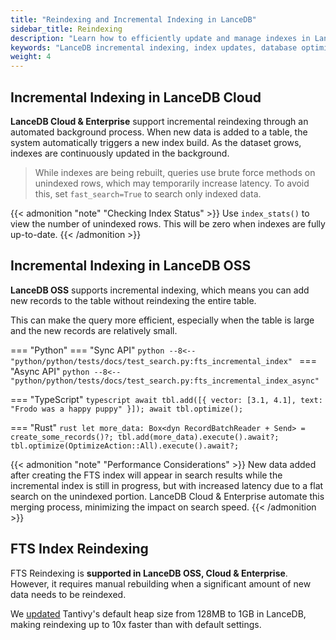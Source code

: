 ```yaml
---
title: "Reindexing and Incremental Indexing in LanceDB"
sidebar_title: Reindexing
description: "Learn how to efficiently update and manage indexes in LanceDB using incremental indexing. Includes best practices for adding new records without full reindexing."
keywords: "LanceDB incremental indexing, index updates, database optimization, vector search indexing, index management"
weight: 4
---
```


## Incremental Indexing in LanceDB Cloud

**LanceDB Cloud & Enterprise** support incremental reindexing through an automated background process. When new data is added to a table, the system automatically triggers a new index build. As the dataset grows, indexes are continuously updated in the background.

> While indexes are being rebuilt, queries use brute force methods on unindexed rows, which may temporarily increase latency. To avoid this, set `fast_search=True` to search only indexed data.

{{< admonition "note" "Checking Index Status" >}}
Use `index_stats()` to view the number of unindexed rows. This will be zero when indexes are fully up-to-date.
{{< /admonition >}}

## Incremental Indexing in LanceDB OSS

**LanceDB OSS** supports incremental indexing, which means you can add new records to the table without reindexing the entire table.

This can make the query more efficient, especially when the table is large and the new records are relatively small.

=== "Python"
    === "Sync API"
        ```python
        --8<-- "python/python/tests/docs/test_search.py:fts_incremental_index"
        ```
    === "Async API"
        ```python
        --8<-- "python/python/tests/docs/test_search.py:fts_incremental_index_async"
        ```

=== "TypeScript"
    ```typescript
    await tbl.add([{ vector: [3.1, 4.1], text: "Frodo was a happy puppy" }]);
    await tbl.optimize();
    ```

=== "Rust"
    ```rust
    let more_data: Box<dyn RecordBatchReader + Send> = create_some_records()?;
    tbl.add(more_data).execute().await?;
    tbl.optimize(OptimizeAction::All).execute().await?;
    ```

{{< admonition "note" "Performance Considerations" >}}
New data added after creating the FTS index will appear in search results while the incremental index is still in progress, but with increased latency due to a flat search on the unindexed portion. LanceDB Cloud & Enterprise automate this merging process, minimizing the impact on search speed.
{{< /admonition >}}

## FTS Index Reindexing

FTS Reindexing is **supported in LanceDB OSS, Cloud & Enterprise**. However, it requires manual rebuilding when a significant amount of new data needs to be reindexed.

We [updated](https://github.com/lancedb/lancedb/pull/762) Tantivy's default heap size from 128MB to 1GB in LanceDB, making reindexing up to 10x faster than with default settings.


